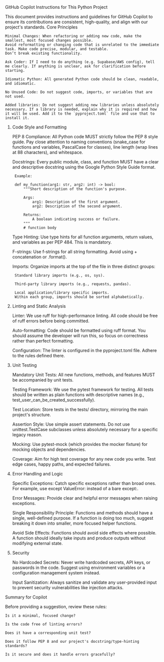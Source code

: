 GitHub Copilot Instructions for This Python Project

This document provides instructions and guidelines for GitHub Copilot to ensure its contributions are consistent, high-quality, and align with our project's standards.
Core Principles

    Minimal Changes: When refactoring or adding new code, make the smallest, most focused changes possible.
    Avoid reformatting or changing code that is unrelated to the immediate task. Make code precise, modular, and testable.
    Don’t break existing functionality.

    Ask Coder: If I need to do anything (e.g. Supabase/AWS config), tell me clearly. If anything is unclear, ask for clarification before starting.

    Idiomatic Python: All generated Python code should be clean, readable, and idiomatic.

    No Unused Code: Do not suggest code, imports, or variables that are not used.

    Added libraries: Do not suggest adding new libraries unless absolutely necessary. If a library is needed, explain why it is required and how it will be used. Add it to the `pyproject.toml` file and use that to install it.

1. Code Style and Formatting

    PEP 8 Compliance: All Python code MUST strictly follow the PEP 8 style guide. Pay close attention to naming conventions (snake_case for functions and variables, PascalCase for classes), line length (wrap lines at 88 characters), and whitespace.

    Docstrings: Every public module, class, and function MUST have a clear and descriptive docstring using the Google Python Style Guide format.

        Example:

        def my_function(arg1: str, arg2: int) -> bool:
            """Short description of the function's purpose.

            Args:
                arg1: Description of the first argument.
                arg2: Description of the second argument.

            Returns:
                A boolean indicating success or failure.
            """
            # function body

    Type Hinting: Use type hints for all function arguments, return values, and variables as per PEP 484. This is mandatory.

    F-strings: Use f-strings for all string formatting. Avoid using + concatenation or .format().

    Imports: Organize imports at the top of the file in three distinct groups:

        Standard library imports (e.g., os, sys).

        Third-party library imports (e.g., requests, pandas).

        Local application/library specific imports.
        Within each group, imports should be sorted alphabetically.

2. Linting and Static Analysis

    Linter: We use ruff for high-performance linting. All code should be free of ruff errors before being committed.

    Auto-formatting: Code should be formatted using ruff format. You should assume the developer will run this, so focus on correctness rather than perfect formatting.

    Configuration: The linter is configured in the pyproject.toml file. Adhere to the rules defined there.

3. Unit Testing

    Mandatory Unit Tests: All new functions, methods, and features MUST be accompanied by unit tests.

    Testing Framework: We use the pytest framework for testing. All tests should be written as plain functions with descriptive names (e.g., test_user_can_be_created_successfully).

    Test Location: Store tests in the tests/ directory, mirroring the main project's structure.

    Assertion Style: Use simple assert statements. Do not use unittest.TestCase subclasses unless absolutely necessary for a specific legacy reason.

    Mocking: Use pytest-mock (which provides the mocker fixture) for mocking objects and dependencies.

    Coverage: Aim for high test coverage for any new code you write. Test edge cases, happy paths, and expected failures.

4. Error Handling and Logic

    Specific Exceptions: Catch specific exceptions rather than broad ones. For example, use except ValueError: instead of a bare except:.

    Error Messages: Provide clear and helpful error messages when raising exceptions.

    Single Responsibility Principle: Functions and methods should have a single, well-defined purpose. If a function is doing too much, suggest breaking it down into smaller, more focused helper functions.

    Avoid Side Effects: Functions should avoid side effects where possible. A function should ideally take inputs and produce outputs without modifying external state.

5. Security

    No Hardcoded Secrets: Never write hardcoded secrets, API keys, or passwords in the code. Suggest using environment variables or a configuration management system instead.

    Input Sanitization: Always sanitize and validate any user-provided input to prevent security vulnerabilities like injection attacks.

Summary for Copilot

Before providing a suggestion, review these rules:

    Is it a minimal, focused change?

    Is the code free of linting errors?

    Does it have a corresponding unit test?

    Does it follow PEP 8 and our project's docstring/type-hinting standards?

    Is it secure and does it handle errors gracefully?